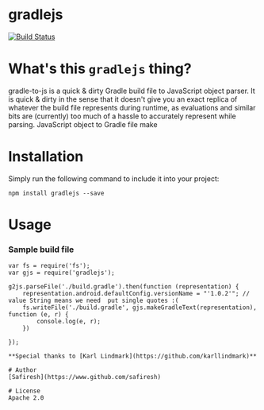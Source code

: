 # gradlejs

[![Build Status](https://travis-ci.org/ninetwozero/gradle-to-js.svg?branch=master)](https://travis-ci.org/ninetwozero/gradle-to-js)

# What's this `gradlejs` thing?
gradle-to-js is a quick & dirty Gradle build file to JavaScript object parser. It is quick & dirty in the sense that it doesn't give you an exact replica of whatever the build file represents during runtime, as evaluations and similar bits are (currently) too much of a hassle to accurately represent while parsing.
JavaScript object to Gradle file make
# Installation
Simply run the following command to include it into your project:
```
npm install gradlejs --save
```
# Usage

### Sample build  file
```
var fs = require('fs');
var gjs = require('gradlejs');

g2js.parseFile('./build.gradle').then(function (representation) {
    representation.android.defaultConfig.versionName = "'1.0.2'"; // value String means we need  put single quotes :(
    fs.writeFile('./build.gradle', gjs.makeGradleText(representation), function (e, r) {
        console.log(e, r);
    })

});

**Special thanks to [Karl Lindmark](https://github.com/karllindmark)**

# Author
[Safiresh](https://www.github.com/safiresh)

# License
Apache 2.0
